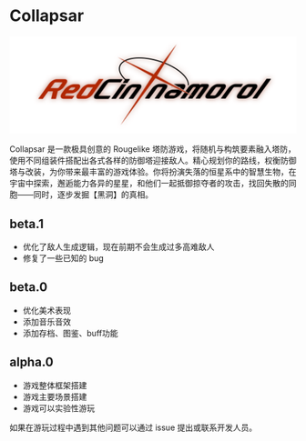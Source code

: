 # Collapsar

![RedCinnamoroll](/assets/RedCinnamoroll.png)

Collapsar 是一款极具创意的 Rougelike 塔防游戏，将随机与构筑要素融入塔防，使用不同组装件搭配出各式各样的防御塔迎接敌人。精心规划你的路线，权衡防御塔与改装，为你带来最丰富的游戏体验。你将扮演失落的恒星系中的智慧生物，在宇宙中探索，邂逅能力各异的星星，和他们一起抵御掠夺者的攻击，找回失散的同胞——同时，逐步发掘【黑洞】的真相。

## beta.1

- 优化了敌人生成逻辑，现在前期不会生成过多高难敌人
- 修复了一些已知的 bug

## beta.0

- 优化美术表现
- 添加音乐音效
- 添加存档、图鉴、buff功能

## alpha.0

- 游戏整体框架搭建
- 游戏主要场景搭建
- 游戏可以实验性游玩

如果在游玩过程中遇到其他问题可以通过 issue 提出或联系开发人员。
